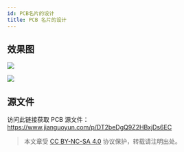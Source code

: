```yaml
---
id: PCB名片的设计
title: PCB 名片的设计
---
```


## 效果图

![](https://cos.wiki-power.com/img/20200125192841.png)

![](https://cos.wiki-power.com/img/20200125193012.png)

## 源文件

访问此链接获取 PCB 源文件：[https://www.jianguoyun.com/p/DT2beDgQ9Z2HBxjDs6EC ](https://www.jianguoyun.com/p/DT2beDgQ9Z2HBxjDs6EC%20)



> 本文章受 [CC BY-NC-SA 4.0](https://creativecommons.org/licenses/by/4.0/deed.zh) 协议保护，转载请注明出处。

